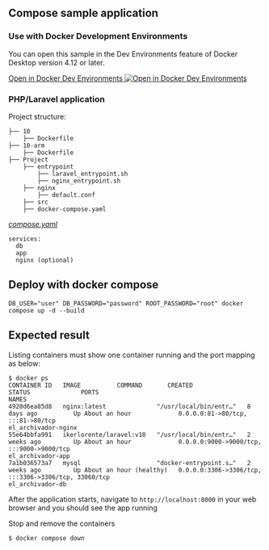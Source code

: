 ## Compose sample application

### Use with Docker Development Environments

You can open this sample in the Dev Environments feature of Docker Desktop version 4.12 or later.

[Open in Docker Dev Environments <img src="../open_in_new.svg" alt="Open in Docker Dev Environments" align="top"/>](https://open.docker.com/dashboard/dev-envs?url=https://github.com/docker/awesome-compose/tree/master/fastapi)

### PHP/Laravel application

Project structure:
```
├── 10
    ├── Dockerfile
├── 10-arm
    ├── Dockerfile
├── Project
    ├── entrypoint
        ├── laravel_entrypoint.sh
        ├── nginx_entrypoint.sh
    ├── nginx
        ├── default.conf
    ├── src
    ├── docker-compose.yaml

```

[_compose.yaml_](compose.yaml)
```
services:
  db
  app
  nginx (optional)

```

## Deploy with docker compose

```shell
DB_USER="user" DB_PASSWORD="password" ROOT_PASSWORD="root" docker compose up -d --build
```
## Expected result

Listing containers must show one container running and the port mapping as below:
```
$ docker ps
CONTAINER ID   IMAGE          COMMAND       CREATED              STATUS              PORTS                                               NAMES
4920d6ea85d8   nginx:latest              "/usr/local/bin/entr…"   8 days ago          Up About an hour             0.0.0.0:81->80/tcp, :::81->80/tcp                                                                                     el_archivador-nginx
55e64bbfa991   ikerlorente/laravel:v10   "/usr/local/bin/entr…"   2 weeks ago         Up About an hour             0.0.0.0:9000->9000/tcp, :::9000->9000/tcp                                                                             el_archivador-app
7a1b036573a7   mysql                     "docker-entrypoint.s…"   2 weeks ago         Up About an hour (healthy)   0.0.0.0:3306->3306/tcp, :::3306->3306/tcp, 33060/tcp                                                                  el_archivador-db

```

After the application starts, navigate to `http://localhost:8000` in your web browser and you should see the app running

Stop and remove the containers
```
$ docker compose down
```
